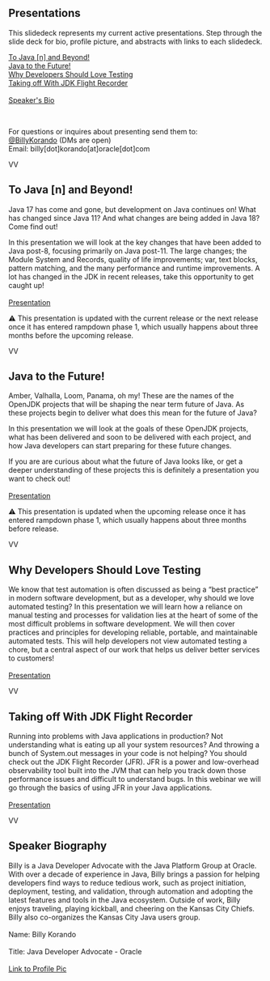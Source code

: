 ## Presentations
This slidedeck represents my current active presentations. Step through the slide deck for bio, profile picture, and abstracts with links to each slidedeck. 

<a href=#/0/1>To Java [n] and Beyond!</a><br/>
<a href=#/0/2>Java to the Future!</a><br/>
<a href=#/0/3>Why Developers Should Love Testing</a><br/>
<a href=#/0/4>Taking off With JDK Flight Recorder</a><br/>
<br/>
<a href=#/0/5>Speaker's Bio</a><br/>


<br/>

For questions or inquires about presenting send them to:<br/> 
[@BillyKorando](https://twitter.com/BillyKorando) (DMs are open)<br/>
Email: billy[dot]korando[at]oracle[dot]com

VV

## To Java [n] and Beyond!

Java 17 has come and gone, but development on Java continues on! What has changed since Java 11? And what changes are being added in Java 18? Come find out! 

In this presentation we will look at the key changes that have been added to Java post-8, focusing primarily on Java post-11. The large changes; the Module System and Records, quality of life improvements; var, text blocks, pattern matching, and the many performance and runtime improvements. A lot has changed in the JDK in recent releases, take this opportunity to get caught up!
<br/><br/>
[Presentation](to-java-n-and-beyond/)

⚠️ This presentation is updated with the current release or the next release once it has entered rampdown phase 1, which usually happens about three months before the upcoming release.

VV

## Java to the Future!
Amber, Valhalla, Loom, Panama, oh my! These are the names of the OpenJDK projects that will be shaping the near term future of Java. As these projects begin to deliver what does this mean for the future of Java?

In this presentation we will look at the goals of these OpenJDK projects, what has been delivered and soon to be delivered with each project, and how Java developers can start preparing for these future changes. 

If you are are curious about what the future of Java looks like, or get a deeper understanding of these projects this is definitely a presentation you want to check out!
<br/><br/>
[Presentation](java-to-the-future/)

⚠️ This presentation is updated when the upcoming release once it has entered rampdown phase 1, which usually happens about three months before release.

VV

## Why Developers Should Love Testing
We know that test automation is often discussed as being a “best practice” in modern software development, but as a developer, why should we love automated testing? In this presentation we will learn how a reliance on manual testing and processes for validation lies at the heart of some of the most difficult problems in software development. We will then cover practices and principles for developing reliable, portable, and maintainable automated tests. This will help developers not view automated testing a chore, but a central aspect of our work that helps us deliver better services to customers!
<br/><br/>
[Presentation](why-developers-should-love-testing/)

VV

## Taking off With JDK Flight Recorder
Running into problems with Java applications in production? Not understanding what is eating up all your system resources? And throwing a bunch of System.out messages in your code is not helping? You should check out the JDK Flight Recorder (JFR). JFR is a power and low-overhead observability tool built into the JVM that can help you track down those performance issues and difficult to understand bugs. In this webinar we will go through the basics of using JFR in your Java applications.
<br/><br/>
[Presentation](taking-off-with-jfr/)

VV

## Speaker Biography

Billy is a Java Developer Advocate with the Java Platform Group at Oracle. With over a decade of experience in Java, Billy brings a passion for helping developers find ways to reduce tedious work, such as project initiation, deployment, testing, and validation, through automation and adopting the latest features and tools in the Java ecosystem. Outside of work, Billy enjoys traveling, playing kickball, and cheering on the Kansas City Chiefs. Billy also co-organizes the Kansas City Java users group.
<br/><br/>
Name: Billy Korando
<br/><br/>
Title: Java Developer Advocate - Oracle
<br/><br/>
[Link to Profile Pic](https://drive.google.com/file/d/1A5zzpj1HGFIpk83vanCtutOjzN8zb-dz/view?usp=sharing)